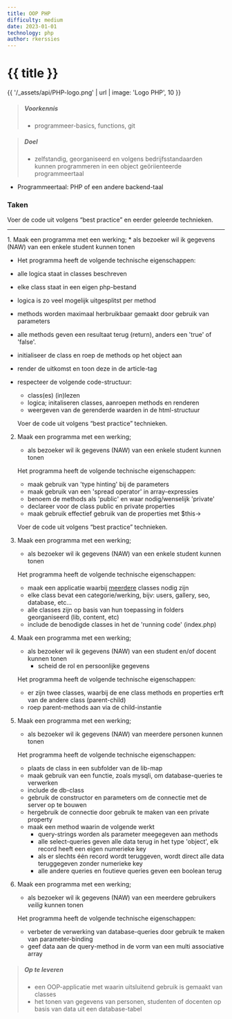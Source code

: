 ```yaml
---
title: OOP PHP
difficulty: medium
date: 2023-01-01
technology: php
author: rkerssies
---
```


# {{ title }}

<!-- <img src="{{ '/_assets/api/PHP-logo.png' | url }}" style="width:10%;"> -->
{{ '/_assets/api/PHP-logo.png' | url | image: 'Logo PHP', 10 }}
> ##### Voorkennis
> * programmeer-basics, functions, git

> ##### Doel
> * zelfstandig, georganiseerd en volgens bedrijfsstandaarden kunnen programmeren in een object geöriienteerde programmeertaal

* Programmeertaal: PHP of een andere backend-taal

### Taken
Voer de code uit volgens “best practice” en eerder geleerde technieken.

<hr>
1. Maak een programma met een werking; 
   * als bezoeker wil ik gegevens (NAW) van een enkele student kunnen tonen

   * Het programma heeft de volgende technische eigenschappen:
   * alle logica staat in classes beschreven
   * elke class staat in een eigen php-bestand
   * logica is zo veel mogelijk uitgesplitst per method
   * methods worden maximaal herbruikbaar gemaakt door gebruik van parameters 
   * alle methods geven een resultaat terug (return), anders een 'true' of 'false'.
   * initialiseer de class en roep de methods op het object aan
   * render de uitkomst en toon deze in de article-tag
   * respecteer de volgende code-structuur:
     * class(es) (in)lezen
     * logica; initaliseren classes, aanroepen methods en renderen
     * weergeven van de gerenderde waarden in de html-structuur
     
     Voer de code uit volgens “best practice” technieken.


2. Maak een programma met een werking;
   * als bezoeker wil ik gegevens (NAW) van een enkele student kunnen tonen

   Het programma heeft de volgende technische eigenschappen:
   * maak gebruik van 'type hinting' bij de parameters 
   * maak gebruik van een 'spread operator' in array-expressies
   * benoem de methods als 'public' en waar nodig/wenselijk 'private'
   * declareer voor de class public en private properties
   * maak gebruik effectief gebruik van de properties met $this->
   
   Voer de code uit volgens “best practice” technieken.

3. Maak een programma met een werking;
   * als bezoeker wil ik gegevens (NAW) van een enkele student kunnen tonen

   Het programma heeft de volgende technische eigenschappen:
   * maak een applicatie waarbij <u>meerdere</u> classes nodig zijn
   * elke class bevat een categorie/werking, bijv: users, gallery, seo, database, etc... 
   * alle classes zijn op basis van hun toepassing in folders georganiseerd (lib, content, etc)
   * include de benodigde classes in het de 'running code' (index.php)

4. Maak een programma met een werking;
   * als bezoeker wil ik gegevens (NAW) van een student en/of docent kunnen tonen
     * scheid de rol en persoonlijke gegevens

   Het programma heeft de volgende technische eigenschappen:
   * er zijn twee classes, waarbij de ene class methods en properties erft van de andere class (parent-child)
   * roep parent-methods aan via de child-instantie 

5. Maak een programma met een werking;
   * als bezoeker wil ik gegevens (NAW) van meerdere personen kunnen tonen
   
   Het programma heeft de volgende technische eigenschappen:
   * plaats de class in een subfolder van de lib-map
   * maak gebruik van een functie, zoals mysqli, om database-queries te verwerken 
   * include de db-class
   * gebruik de constructor en parameters om de connectie met de server op te bouwen
   * hergebruik de connectie door gebruik te maken van een private property
   * maak een method waarin de volgende werkt
     * query-strings worden als parameter meegegeven aan methods
     * alle select-queries geven alle data terug in het type 'object', elk record heeft een eigen numerieke key
     * als er slechts één record wordt teruggeven, wordt direct alle data teruggegeven zonder numerieke key  
     * alle andere queries en foutieve queries geven een boolean terug
     
6. Maak een programma met een werking;
   * als bezoeker wil ik gegevens (NAW) van een meerdere gebruikers <i>veilig</i> kunnen tonen

   Het programma heeft de volgende technische eigenschappen:
    * verbeter de verwerking van database-queries door gebruik te maken van parameter-binding
    * geef data aan de query-method in de vorm van een multi associative array


> ##### Op te leveren
> * een OOP-applicatie met waarin uitsluitend gebruik is gemaakt van classes
> * het tonen van gegevens van personen, studenten of docenten op basis van data uit een database-tabel
